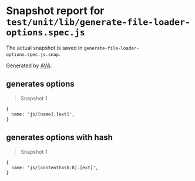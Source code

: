 # Snapshot report for `test/unit/lib/generate-file-loader-options.spec.js`

The actual snapshot is saved in `generate-file-loader-options.spec.js.snap`.

Generated by [AVA](https://avajs.dev).

## generates options

> Snapshot 1

    {
      name: 'js/[name].[ext]',
    }

## generates options with hash

> Snapshot 1

    {
      name: 'js/[contenthash:8].[ext]',
    }
